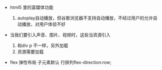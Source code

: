 - html5 里的富媒体功能
    1. autoplay自动播放，但谷歌浏览器不支持自动播放，不经过用户的允许自动播放，对用户体验不好

- 当我们要引入声音、图片、视频时，这些当资源引入
    1. 和div p 不一样，另外加载
    2. 资源需要加载

- flex 弹性布局
    子元素默认  行排列flex-direction:row;